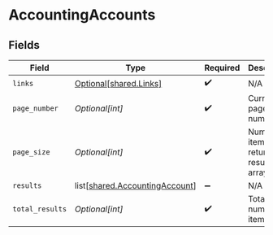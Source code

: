 # AccountingAccounts


## Fields

| Field                                                                          | Type                                                                           | Required                                                                       | Description                                                                    |
| ------------------------------------------------------------------------------ | ------------------------------------------------------------------------------ | ------------------------------------------------------------------------------ | ------------------------------------------------------------------------------ |
| `links`                                                                        | [Optional[shared.Links]](undefined/models/shared/links.md)                     | :heavy_check_mark:                                                             | N/A                                                                            |
| `page_number`                                                                  | *Optional[int]*                                                                | :heavy_check_mark:                                                             | Current page number.                                                           |
| `page_size`                                                                    | *Optional[int]*                                                                | :heavy_check_mark:                                                             | Number of items to return in results array.                                    |
| `results`                                                                      | list[[shared.AccountingAccount](undefined/models/shared/accountingaccount.md)] | :heavy_minus_sign:                                                             | N/A                                                                            |
| `total_results`                                                                | *Optional[int]*                                                                | :heavy_check_mark:                                                             | Total number of items.                                                         |